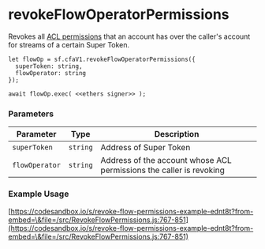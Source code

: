 # revokeFlowOperatorPermissions

Revokes all [ACL permissions](../../cfa-access-control-list-acl/) that an account has over the caller's account for streams of a certain Super Token.

```
let flowOp = sf.cfaV1.revokeFlowOperatorPermissions({
  superToken: string,
  flowOperator: string
});

await flowOp.exec( <<ethers signer>> );
```

### Parameters

| Parameter      | Type     | Description                                                         |
| -------------- | -------- | ------------------------------------------------------------------- |
| `superToken`   | `string` | Address of Super Token                                              |
| `flowOperator` | `string` | Address of the account whose ACL permissions the caller is revoking |

### Example Usage

[https://codesandbox.io/s/revoke-flow-permissions-example-ednt8t?from-embed=\&file=/src/RevokeFlowPermissions.js:767-851](https://codesandbox.io/s/revoke-flow-permissions-example-ednt8t?from-embed=\&file=/src/RevokeFlowPermissions.js:767-851)
